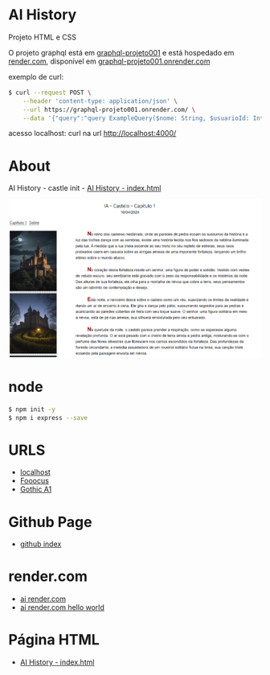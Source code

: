 # AI History

Projeto HTML e CSS

O projeto graphql está em [graphql-projeto001](https://github.com/surfx/graphql-projeto001) e está hospedado em [render.com](https://render.com), disponível em [graphql-projeto001.onrender.com](https://graphql-projeto001.onrender.com/)

exemplo de curl:

```bash
$ curl --request POST \
    --header 'content-type: application/json' \
    --url https://graphql-projeto001.onrender.com/ \
    --data '{"query":"query ExampleQuery($nome: String, $usuarioId: Int) {\n  usuarios {\n    idade\n  }\n  produtos {\n    id\n    nome\n    valor\n  }\n  usuario(nome: $nome, id: $usuarioId) {\n    ativo\n    id\n    idade\n    nome\n    salario\n  }\n}","variables":{"nome":null,"usuarioId":null}}'
```

acesso localhost: curl na url [http://localhost:4000/](http://localhost:4000/)


# About

AI History - castle init - [AI History - index.html](https://surfx.github.io/ai-history/)

<img src="resources\imagens\site-index-image\site-index-html.png" alt="Password Generator">

# node

```bash
$ npm init -y
$ npm i express --save
```

# URLS

- [localhost](http://localhost:8000)
- [Fooocus](https://github.com/lllyasviel/Fooocus)
- [Gothic A1](https://fonts.google.com/specimen/Gothic+A1?query=gothic)

# Github Page

- [github index](https://surfx.github.io/ai-history/)

# render.com

- [ai render.com](https://ai-history-nodejs.onrender.com)
- [ai render.com hello world](https://ai-history-nodejs.onrender.com/hello_world)

# Página HTML

- [AI History - index.html](https://surfx.github.io/ai-history/)